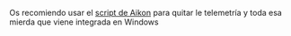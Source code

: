 Os recomiendo usar el [script de Aikon](https://github.com/aikoncwd/win10script) para quitar le telemetría y toda esa mierda que viene integrada en Windows
